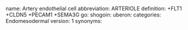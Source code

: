 name: Artery endothelial cell
abbreviation: ARTERIOLE
definition: +FLT1 +CLDN5 +PECAM1 +SEMA3G
go:
shogoin: 
uberon:
categories: Endomesodermal
version: 1
synonyms: